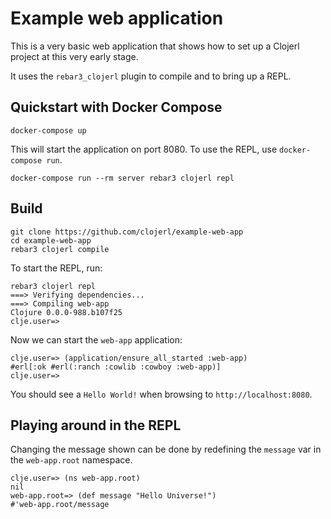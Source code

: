 # Example web application

This is a very basic web application that shows how to set up a
Clojerl project at this very early stage.

It uses the `rebar3_clojerl` plugin to compile and to bring up a REPL.

## Quickstart with Docker Compose

    docker-compose up

This will start the application on port 8080. To use the REPL, use
`docker-compose run`.

    docker-compose run --rm server rebar3 clojerl repl

## Build

    git clone https://github.com/clojerl/example-web-app
    cd example-web-app
    rebar3 clojerl compile

To start the REPL, run:

    rebar3 clojerl repl
    ===> Verifying dependencies...
    ===> Compiling web-app
    Clojure 0.0.0-988.b107f25
    clje.user=>

Now we can start the `web-app` application:

    clje.user=> (application/ensure_all_started :web-app)
    #erl[:ok #erl(:ranch :cowlib :cowboy :web-app)]
    clje.user=>

You should see a `Hello World!` when browsing to
`http://localhost:8080`.

## Playing around in the REPL

Changing the message shown can be done by redefining the `message` var
in the `web-app.root` namespace.

    clje.user=> (ns web-app.root)
    nil
    web-app.root=> (def message "Hello Universe!")
    #'web-app.root/message
